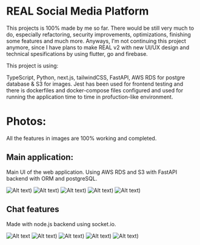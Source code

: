 # REAL Social Media Platform

This projects is 100% made by me so far. There would be still very much to do, especially refactoring, security improvements, optimizations, finishing some features and much more. Anyways, I'm not continuing this project anymore, since I have plans to make REAL v2 with new UI/UX design and technical spesifications by using flutter, go and firebase.

This project is using: 

TypeScript, Python, next.js, tailwindCSS, FastAPI, AWS RDS for postgre database & S3 for images. Jest has been used for frontend testing and there is dockerfiles and docker-compose files configured and used for running the application time to time in profuction-like environment.

# Photos:
All the features in images are 100% working and completed.
## Main application:
Main UI of the web application. Using AWS RDS and S3 with FastAPI backend with ORM and postgreSQL.

![Alt text](https://github.com/Hasse331/personal_websites_v2/blob/main/personal-websites-v2/public/portfolioKuvat/REAL/real.png?raw=true))
![Alt text](https://github.com/Hasse331/personal_websites_v2/blob/main/personal-websites-v2/public/portfolioKuvat/REAL/real2.png?raw=true))
![Alt text](https://github.com/Hasse331/personal_websites_v2/blob/main/personal-websites-v2/public/portfolioKuvat/REAL/real3.png?raw=true))
![Alt text](https://github.com/Hasse331/personal_websites_v2/blob/main/personal-websites-v2/public/portfolioKuvat/REAL/real4.png?raw=true))
![Alt text](https://github.com/Hasse331/personal_websites_v2/blob/main/personal-websites-v2/public/portfolioKuvat/REAL/real5.png?raw=true))

## Chat features
Made with node.js backend using socket.io. 

![Alt text](https://github.com/Hasse331/personal_websites_v2/blob/main/personal-websites-v2/public/portfolioKuvat/REAL/chatapi1.png?raw=true)
![Alt text](https://github.com/Hasse331/personal_websites_v2/blob/main/personal-websites-v2/public/portfolioKuvat/REAL/chatapi2.png?raw=true))
![Alt text](https://github.com/Hasse331/personal_websites_v2/blob/main/personal-websites-v2/public/portfolioKuvat/REAL/chatapi3.png?raw=true))
![Alt text](https://github.com/Hasse331/personal_websites_v2/blob/main/personal-websites-v2/public/portfolioKuvat/REAL/chatapi4.png?raw=true))
![Alt text](https://github.com/Hasse331/personal_websites_v2/blob/main/personal-websites-v2/public/portfolioKuvat/REAL/chatapi5.png?raw=true))


